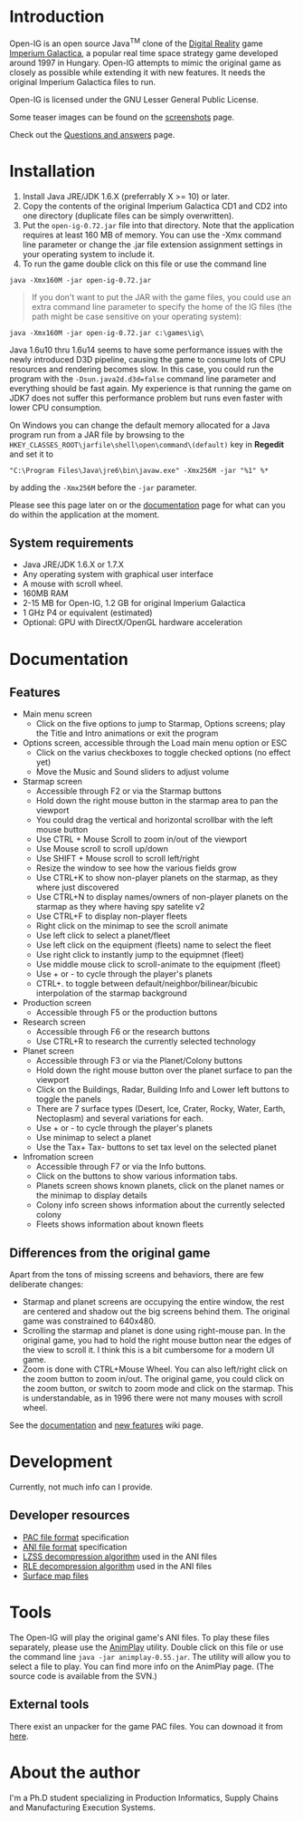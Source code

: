 
# Introduction #
Open-IG is an open source Java<sup>TM</sup> clone of the [Digital Reality](http://www.digitalreality.hu) game [Imperium Galactica](http://en.wikipedia.org/wiki/Imperium_Galactica), a popular real time space strategy game developed around 1997 in Hungary. Open-IG attempts to mimic the original game as closely as possible while extending it with new features. It needs the original Imperium Galactica files to run.

Open-IG is licensed under the GNU Lesser General Public License.

Some teaser images can be found on the [screenshots](http://code.google.com/p/open-ig/wiki/Screenshots) page.

Check out the [Questions and answers](http://code.google.com/p/open-ig/wiki/Questions) page.

# Installation #

  1. Install Java JRE/JDK 1.6.X (preferrably X >= 10) or later.
  1. Copy the contents of the original Imperium Galactica CD1 and CD2 into one directory (duplicate files can be simply overwritten).
  1. Put the ` open-ig-0.72.jar ` file into that directory. Note that the application requires at least 160 MB of memory. You can use the -Xmx command line parameter or change the .jar file extension assignment settings in your operating system to include it.
  1. To run the game double click on this file or use the command line

` java -Xmx160M -jar open-ig-0.72.jar `

> If you don't want to put the JAR with the game files, you could use an extra command line parameter to specify the home of the IG files (the path might be case sensitive on your operating system):

` java -Xmx160M -jar open-ig-0.72.jar c:\games\ig\ `

Java 1.6u10 thru 1.6u14 seems to have some performance issues with the newly introduced D3D pipeline, causing the game to consume lots of CPU resources and rendering becomes slow. In this case, you could run the program with the ` -Dsun.java2d.d3d=false ` command line parameter and everything should be fast again. My experience is that running the game on JDK7 does not suffer this performance problem but runs even faster with lower CPU consumption.

On Windows you can change the default memory allocated for a Java program run from a JAR file by browsing to the ` HKEY_CLASSES_ROOT\jarfile\shell\open\command\(default) ` key in **Regedit** and set it to

` "C:\Program Files\Java\jre6\bin\javaw.exe" -Xmx256M -jar "%1" %* `

by adding the ` -Xmx256M ` before the ` -jar ` parameter.

Please see this page later on or the [documentation](Documentation.md) page for what can you do within the application at the moment.

## System requirements ##
  * Java JRE/JDK 1.6.X or 1.7.X
  * Any operating system with graphical user interface
  * A mouse with scroll wheel.
  * 160MB RAM
  * 2-15 MB for Open-IG, 1.2 GB for original Imperium Galactica
  * 1 GHz P4 or equivalent (estimated)
  * Optional: GPU with DirectX/OpenGL hardware acceleration

# Documentation #

## Features ##
  * Main menu screen
    * Click on the five options to jump to Starmap, Options screens; play the Title and Intro animations or exit the program
  * Options screen, accessible through the Load main menu option or ESC
    * Click on the varius checkboxes to toggle checked options (no effect yet)
    * Move the Music and Sound sliders to adjust volume
  * Starmap screen
    * Accessible through F2 or via the Starmap buttons
    * Hold down the right mouse button in the starmap area to pan the viewport
    * You could drag the vertical and horizontal scrollbar with the left mouse button
    * Use CTRL + Mouse Scroll to zoom in/out of the viewport
    * Use Mouse scroll to scroll up/down
    * Use SHIFT + Mouse scroll to scroll left/right
    * Resize the window to see how the various fields grow
    * Use CTRL+K to show non-player planets on the starmap, as they where just discovered
    * Use CTRL+N to display names/owners of non-player planets on the starmap as they where having spy satelite v2
    * Use CTRL+F to display non-player fleets
    * Right click on the minimap to see the scroll animate
    * Use left click to select a planet/fleet
    * Use left click on the equipment (fleets) name to select the fleet
    * Use right click to instantly jump to the equipmnet (fleet)
    * Use middle mouse click to scroll-animate to the equipment (fleet)
    * Use + or - to cycle through the player's planets
    * CTRL+. to toggle between default/neighbor/bilinear/bicubic interpolation of the starmap background
  * Production screen
    * Accessible through F5 or the production buttons
  * Research screen
    * Accessible through F6 or the research buttons
    * Use CTRL+R to research the currently selected technology
  * Planet screen
    * Accessible through F3 or via the Planet/Colony buttons
    * Hold down the right mouse button over the planet surface to pan the viewport
    * Click on the Buildings, Radar, Building Info and Lower left buttons to toggle the panels
    * There are 7 surface types (Desert, Ice, Crater, Rocky, Water, Earth, Nectoplasm) and several variations for each.
    * Use + or - to cycle through the player's planets
    * Use minimap to select a planet
    * Use the Tax+ Tax- buttons to set tax level on the selected planet
  * Infromation screen
    * Accessible through F7 or via the Info buttons.
    * Click on the buttons to show various information tabs.
    * Planets screen shows known planets, click on the planet names or the minimap to display details
    * Colony info screen shows information about the currently selected colony
    * Fleets shows information about known fleets

## Differences from the original game ##
Apart from the tons of missing screens and behaviors, there are few deliberate changes:
  * Starmap and planet screens are occupying the entire window, the rest are centered and shadow out the big screens behind them. The original game was constrained to 640x480.
  * Scrolling the starmap and planet is done using right-mouse pan. In the original game, you had to hold the right mouse button near the edges of the view to scroll it. I think this is a bit cumbersome for a modern UI game.
  * Zoom is done with CTRL+Mouse Wheel. You can also left/right click on the zoom button to zoom in/out. The original game, you could click on the zoom button, or switch to zoom mode and click on the starmap. This is understandable, as in 1996 there were not many mouses with scroll wheel.

See the [documentation](Documentation.md) and [new features](NewFeatures.md) wiki page.

# Development #

Currently, not much info can I provide.

## Developer resources ##

  * [PAC file format](PAC_Format.md) specification
  * [ANI file format](ANI_Format.md) specification
  * [LZSS decompression algorithm](Custom_LZSS.md) used in the ANI files
  * [RLE decompression algorithm](Custom_RLE.md) used in the ANI files
  * [Surface map files](Surface_Maps.md)

# Tools #

The Open-IG will play the original game's ANI files. To play these files separately, please use the [AnimPlay](http://open-ig.googlecode.com/files/animplay-0.55.jar) utility. Double click on this file or use the command line ` java -jar animplay-0.55.jar `. The utility will allow you to select a file to play. You can find more info on the AnimPlay page.
(The source code is available from the SVN.)

## External tools ##

There exist an unpacker for the game PAC files. You can downoad it from [here](http://bgafc.t-hosting.hu/data/ig1pac_h.exe).

# About the author #
I'm a Ph.D student specializing in Production Informatics, Supply Chains and Manufacturing Execution Systems.